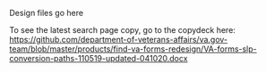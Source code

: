 Design files go here

To see the latest search page copy, go to the copydeck here: https://github.com/department-of-veterans-affairs/va.gov-team/blob/master/products/find-va-forms-redesign/VA-forms-slp-conversion-paths-110519-updated-041020.docx
